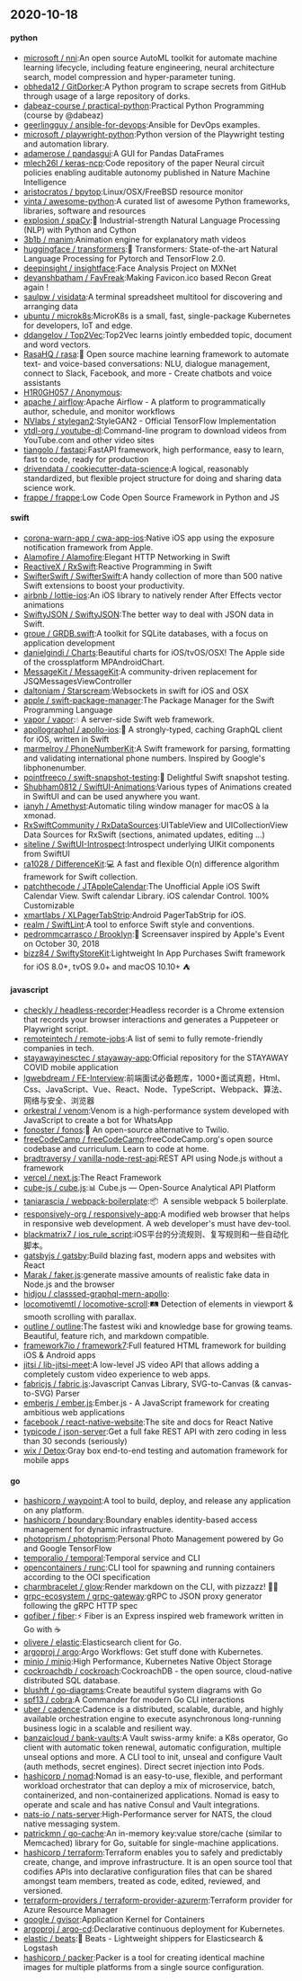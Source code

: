 ## 2020-10-18

#### python
* [microsoft / nni](https://github.com/microsoft/nni):An open source AutoML toolkit for automate machine learning lifecycle, including feature engineering, neural architecture search, model compression and hyper-parameter tuning.
* [obheda12 / GitDorker](https://github.com/obheda12/GitDorker):A Python program to scrape secrets from GitHub through usage of a large repository of dorks.
* [dabeaz-course / practical-python](https://github.com/dabeaz-course/practical-python):Practical Python Programming (course by @dabeaz)
* [geerlingguy / ansible-for-devops](https://github.com/geerlingguy/ansible-for-devops):Ansible for DevOps examples.
* [microsoft / playwright-python](https://github.com/microsoft/playwright-python):Python version of the Playwright testing and automation library.
* [adamerose / pandasgui](https://github.com/adamerose/pandasgui):A GUI for Pandas DataFrames
* [mlech26l / keras-ncp](https://github.com/mlech26l/keras-ncp):Code repository of the paper Neural circuit policies enabling auditable autonomy published in Nature Machine Intelligence
* [aristocratos / bpytop](https://github.com/aristocratos/bpytop):Linux/OSX/FreeBSD resource monitor
* [vinta / awesome-python](https://github.com/vinta/awesome-python):A curated list of awesome Python frameworks, libraries, software and resources
* [explosion / spaCy](https://github.com/explosion/spaCy):💫
Industrial-strength Natural Language Processing (NLP) with Python and Cython
* [3b1b / manim](https://github.com/3b1b/manim):Animation engine for explanatory math videos
* [huggingface / transformers](https://github.com/huggingface/transformers):🤗
Transformers: State-of-the-art Natural Language Processing for Pytorch and TensorFlow 2.0.
* [deepinsight / insightface](https://github.com/deepinsight/insightface):Face Analysis Project on MXNet
* [devanshbatham / FavFreak](https://github.com/devanshbatham/FavFreak):Making Favicon.ico based Recon Great again !
* [saulpw / visidata](https://github.com/saulpw/visidata):A terminal spreadsheet multitool for discovering and arranging data
* [ubuntu / microk8s](https://github.com/ubuntu/microk8s):MicroK8s is a small, fast, single-package Kubernetes for developers, IoT and edge.
* [ddangelov / Top2Vec](https://github.com/ddangelov/Top2Vec):Top2Vec learns jointly embedded topic, document and word vectors.
* [RasaHQ / rasa](https://github.com/RasaHQ/rasa):💬
Open source machine learning framework to automate text- and voice-based conversations: NLU, dialogue management, connect to Slack, Facebook, and more - Create chatbots and voice assistants
* [H1R0GH057 / Anonymous](https://github.com/H1R0GH057/Anonymous):
* [apache / airflow](https://github.com/apache/airflow):Apache Airflow - A platform to programmatically author, schedule, and monitor workflows
* [NVlabs / stylegan2](https://github.com/NVlabs/stylegan2):StyleGAN2 - Official TensorFlow Implementation
* [ytdl-org / youtube-dl](https://github.com/ytdl-org/youtube-dl):Command-line program to download videos from YouTube.com and other video sites
* [tiangolo / fastapi](https://github.com/tiangolo/fastapi):FastAPI framework, high performance, easy to learn, fast to code, ready for production
* [drivendata / cookiecutter-data-science](https://github.com/drivendata/cookiecutter-data-science):A logical, reasonably standardized, but flexible project structure for doing and sharing data science work.
* [frappe / frappe](https://github.com/frappe/frappe):Low Code Open Source Framework in Python and JS

#### swift
* [corona-warn-app / cwa-app-ios](https://github.com/corona-warn-app/cwa-app-ios):Native iOS app using the exposure notification framework from Apple.
* [Alamofire / Alamofire](https://github.com/Alamofire/Alamofire):Elegant HTTP Networking in Swift
* [ReactiveX / RxSwift](https://github.com/ReactiveX/RxSwift):Reactive Programming in Swift
* [SwifterSwift / SwifterSwift](https://github.com/SwifterSwift/SwifterSwift):A handy collection of more than 500 native Swift extensions to boost your productivity.
* [airbnb / lottie-ios](https://github.com/airbnb/lottie-ios):An iOS library to natively render After Effects vector animations
* [SwiftyJSON / SwiftyJSON](https://github.com/SwiftyJSON/SwiftyJSON):The better way to deal with JSON data in Swift.
* [groue / GRDB.swift](https://github.com/groue/GRDB.swift):A toolkit for SQLite databases, with a focus on application development
* [danielgindi / Charts](https://github.com/danielgindi/Charts):Beautiful charts for iOS/tvOS/OSX! The Apple side of the crossplatform MPAndroidChart.
* [MessageKit / MessageKit](https://github.com/MessageKit/MessageKit):A community-driven replacement for JSQMessagesViewController
* [daltoniam / Starscream](https://github.com/daltoniam/Starscream):Websockets in swift for iOS and OSX
* [apple / swift-package-manager](https://github.com/apple/swift-package-manager):The Package Manager for the Swift Programming Language
* [vapor / vapor](https://github.com/vapor/vapor):💧
A server-side Swift web framework.
* [apollographql / apollo-ios](https://github.com/apollographql/apollo-ios):📱
A strongly-typed, caching GraphQL client for iOS, written in Swift
* [marmelroy / PhoneNumberKit](https://github.com/marmelroy/PhoneNumberKit):A Swift framework for parsing, formatting and validating international phone numbers. Inspired by Google's libphonenumber.
* [pointfreeco / swift-snapshot-testing](https://github.com/pointfreeco/swift-snapshot-testing):📸
Delightful Swift snapshot testing.
* [Shubham0812 / SwiftUI-Animations](https://github.com/Shubham0812/SwiftUI-Animations):Various types of Animations created in SwiftUI and can be used anywhere you want.
* [ianyh / Amethyst](https://github.com/ianyh/Amethyst):Automatic tiling window manager for macOS à la xmonad.
* [RxSwiftCommunity / RxDataSources](https://github.com/RxSwiftCommunity/RxDataSources):UITableView and UICollectionView Data Sources for RxSwift (sections, animated updates, editing ...)
* [siteline / SwiftUI-Introspect](https://github.com/siteline/SwiftUI-Introspect):Introspect underlying UIKit components from SwiftUI
* [ra1028 / DifferenceKit](https://github.com/ra1028/DifferenceKit):💻
A fast and flexible O(n) difference algorithm framework for Swift collection.
* [patchthecode / JTAppleCalendar](https://github.com/patchthecode/JTAppleCalendar):The Unofficial Apple iOS Swift Calendar View. Swift calendar Library. iOS calendar Control. 100% Customizable
* [xmartlabs / XLPagerTabStrip](https://github.com/xmartlabs/XLPagerTabStrip):Android PagerTabStrip for iOS.
* [realm / SwiftLint](https://github.com/realm/SwiftLint):A tool to enforce Swift style and conventions.
* [pedrommcarrasco / Brooklyn](https://github.com/pedrommcarrasco/Brooklyn):🍎
Screensaver inspired by Apple's Event on October 30, 2018
* [bizz84 / SwiftyStoreKit](https://github.com/bizz84/SwiftyStoreKit):Lightweight In App Purchases Swift framework for iOS 8.0+, tvOS 9.0+ and macOS 10.10+
⛺

#### javascript
* [checkly / headless-recorder](https://github.com/checkly/headless-recorder):Headless recorder is a Chrome extension that records your browser interactions and generates a Puppeteer or Playwright script.
* [remoteintech / remote-jobs](https://github.com/remoteintech/remote-jobs):A list of semi to fully remote-friendly companies in tech.
* [stayawayinesctec / stayaway-app](https://github.com/stayawayinesctec/stayaway-app):Official repository for the STAYAWAY COVID mobile application
* [lgwebdream / FE-Interview](https://github.com/lgwebdream/FE-Interview):前端面试必备题库，1000+面试真题，Html、Css、JavaScript、Vue、React、Node、TypeScript、Webpack、算法、网络与安全、浏览器
* [orkestral / venom](https://github.com/orkestral/venom):Venom is a high-performance system developed with JavaScript to create a bot for WhatsApp
* [fonoster / fonos](https://github.com/fonoster/fonos):🚀
An open-source alternative to Twilio.
* [freeCodeCamp / freeCodeCamp](https://github.com/freeCodeCamp/freeCodeCamp):freeCodeCamp.org's open source codebase and curriculum. Learn to code at home.
* [bradtraversy / vanilla-node-rest-api](https://github.com/bradtraversy/vanilla-node-rest-api):REST API using Node.js without a framework
* [vercel / next.js](https://github.com/vercel/next.js):The React Framework
* [cube-js / cube.js](https://github.com/cube-js/cube.js):📊
Cube.js — Open-Source Analytical API Platform
* [taniarascia / webpack-boilerplate](https://github.com/taniarascia/webpack-boilerplate):📦
‎ A sensible webpack 5 boilerplate.
* [responsively-org / responsively-app](https://github.com/responsively-org/responsively-app):A modified web browser that helps in responsive web development. A web developer's must have dev-tool.
* [blackmatrix7 / ios_rule_script](https://github.com/blackmatrix7/ios_rule_script):iOS平台的分流规则、复写规则和一些自动化脚本。
* [gatsbyjs / gatsby](https://github.com/gatsbyjs/gatsby):Build blazing fast, modern apps and websites with React
* [Marak / faker.js](https://github.com/Marak/faker.js):generate massive amounts of realistic fake data in Node.js and the browser
* [hidjou / classsed-graphql-mern-apollo](https://github.com/hidjou/classsed-graphql-mern-apollo):
* [locomotivemtl / locomotive-scroll](https://github.com/locomotivemtl/locomotive-scroll):🛤
Detection of elements in viewport & smooth scrolling with parallax.
* [outline / outline](https://github.com/outline/outline):The fastest wiki and knowledge base for growing teams. Beautiful, feature rich, and markdown compatible.
* [framework7io / framework7](https://github.com/framework7io/framework7):Full featured HTML framework for building iOS & Android apps
* [jitsi / lib-jitsi-meet](https://github.com/jitsi/lib-jitsi-meet):A low-level JS video API that allows adding a completely custom video experience to web apps.
* [fabricjs / fabric.js](https://github.com/fabricjs/fabric.js):Javascript Canvas Library, SVG-to-Canvas (& canvas-to-SVG) Parser
* [emberjs / ember.js](https://github.com/emberjs/ember.js):Ember.js - A JavaScript framework for creating ambitious web applications
* [facebook / react-native-website](https://github.com/facebook/react-native-website):The site and docs for React Native
* [typicode / json-server](https://github.com/typicode/json-server):Get a full fake REST API with zero coding in less than 30 seconds (seriously)
* [wix / Detox](https://github.com/wix/Detox):Gray box end-to-end testing and automation framework for mobile apps

#### go
* [hashicorp / waypoint](https://github.com/hashicorp/waypoint):A tool to build, deploy, and release any application on any platform.
* [hashicorp / boundary](https://github.com/hashicorp/boundary):Boundary enables identity-based access management for dynamic infrastructure.
* [photoprism / photoprism](https://github.com/photoprism/photoprism):Personal Photo Management powered by Go and Google TensorFlow
* [temporalio / temporal](https://github.com/temporalio/temporal):Temporal service and CLI
* [opencontainers / runc](https://github.com/opencontainers/runc):CLI tool for spawning and running containers according to the OCI specification
* [charmbracelet / glow](https://github.com/charmbracelet/glow):Render markdown on the CLI, with pizzazz! 💅🏻
* [grpc-ecosystem / grpc-gateway](https://github.com/grpc-ecosystem/grpc-gateway):gRPC to JSON proxy generator following the gRPC HTTP spec
* [gofiber / fiber](https://github.com/gofiber/fiber):⚡️
Fiber is an Express inspired web framework written in Go with
☕️
* [olivere / elastic](https://github.com/olivere/elastic):Elasticsearch client for Go.
* [argoproj / argo](https://github.com/argoproj/argo):Argo Workflows: Get stuff done with Kubernetes.
* [minio / minio](https://github.com/minio/minio):High Performance, Kubernetes Native Object Storage
* [cockroachdb / cockroach](https://github.com/cockroachdb/cockroach):CockroachDB - the open source, cloud-native distributed SQL database.
* [blushft / go-diagrams](https://github.com/blushft/go-diagrams):Create beautiful system diagrams with Go
* [spf13 / cobra](https://github.com/spf13/cobra):A Commander for modern Go CLI interactions
* [uber / cadence](https://github.com/uber/cadence):Cadence is a distributed, scalable, durable, and highly available orchestration engine to execute asynchronous long-running business logic in a scalable and resilient way.
* [banzaicloud / bank-vaults](https://github.com/banzaicloud/bank-vaults):A Vault swiss-army knife: a K8s operator, Go client with automatic token renewal, automatic configuration, multiple unseal options and more. A CLI tool to init, unseal and configure Vault (auth methods, secret engines). Direct secret injection into Pods.
* [hashicorp / nomad](https://github.com/hashicorp/nomad):Nomad is an easy-to-use, flexible, and performant workload orchestrator that can deploy a mix of microservice, batch, containerized, and non-containerized applications. Nomad is easy to operate and scale and has native Consul and Vault integrations.
* [nats-io / nats-server](https://github.com/nats-io/nats-server):High-Performance server for NATS, the cloud native messaging system.
* [patrickmn / go-cache](https://github.com/patrickmn/go-cache):An in-memory key:value store/cache (similar to Memcached) library for Go, suitable for single-machine applications.
* [hashicorp / terraform](https://github.com/hashicorp/terraform):Terraform enables you to safely and predictably create, change, and improve infrastructure. It is an open source tool that codifies APIs into declarative configuration files that can be shared amongst team members, treated as code, edited, reviewed, and versioned.
* [terraform-providers / terraform-provider-azurerm](https://github.com/terraform-providers/terraform-provider-azurerm):Terraform provider for Azure Resource Manager
* [google / gvisor](https://github.com/google/gvisor):Application Kernel for Containers
* [argoproj / argo-cd](https://github.com/argoproj/argo-cd):Declarative continuous deployment for Kubernetes.
* [elastic / beats](https://github.com/elastic/beats):🐠
Beats - Lightweight shippers for Elasticsearch & Logstash
* [hashicorp / packer](https://github.com/hashicorp/packer):Packer is a tool for creating identical machine images for multiple platforms from a single source configuration.
